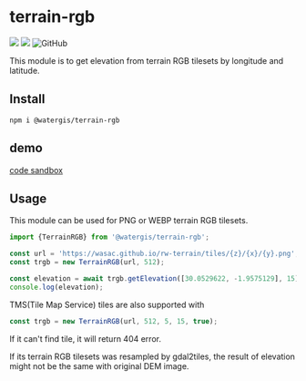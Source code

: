 # terrain-rgb
![](https://github.com/watergis/terrain-rgb/workflows/build/badge.svg)
![](https://github.com/watergis/terrain-rgb/workflows/Node.js%20Package/badge.svg)
![GitHub](https://img.shields.io/github/license/watergis/terrain-rgb)

This module is to get elevation from terrain RGB tilesets by longitude and latitude.

## Install

```
npm i @watergis/terrain-rgb
```

## demo

[code sandbox](https://codesandbox.io/s/terrain-rgb-g4nym)

## Usage

This module can be used for PNG or WEBP terrain RGB tilesets.

```ts
import {TerrainRGB} from '@watergis/terrain-rgb';

const url = 'https://wasac.github.io/rw-terrain/tiles/{z}/{x}/{y}.png';
const trgb = new TerrainRGB(url, 512);

const elevation = await trgb.getElevation([30.0529622, -1.9575129], 15);
console.log(elevation);
```

TMS(Tile Map Service) tiles are also supported with

```ts
const trgb = new TerrainRGB(url, 512, 5, 15, true);
```


If it can't find tile, it will return 404 error.

If its terrain RGB tilesets was resampled by gdal2tiles, the result of elevation might not be the same with original DEM image.

